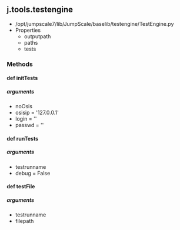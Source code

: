 ## j.tools.testengine

- /opt/jumpscale7/lib/JumpScale/baselib/testengine/TestEngine.py
- Properties
    - outputpath
    - paths
    - tests

### Methods

#### def initTests 

##### arguments

- noOsis
- osisip = '127.0.0.1'
- login = ''
- passwd = ''

#### def runTests 

##### arguments

- testrunname
- debug = False

#### def testFile 

##### arguments

- testrunname
- filepath

